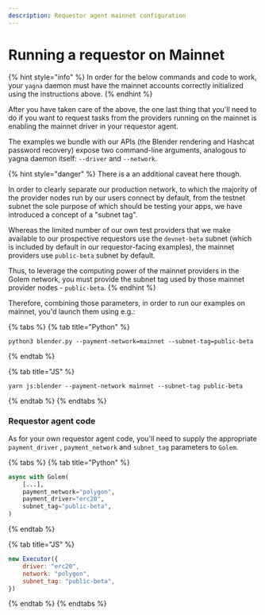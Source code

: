 ```yaml
---
description: Requestor agent mainnet configuration
---
```


# Running a requestor on Mainnet

{% hint style="info" %}
In order for the below commands and code to work, your `yagna` daemon must have the mainnet accounts correctly initialized using the instructions above.
{% endhint %}

After you have taken care of the above, the one last thing that you'll need to do if you want to request tasks from the providers running on the mainnet is enabling the mainnet driver in your requestor agent.

The examples we bundle with our APIs (the Blender rendering and Hashcat password recovery) expose two command-line arguments, analogous to yagna daemon itself: `--driver` and `--network`.

{% hint style="danger" %}
There is a an additional caveat here though.

In order to clearly separate our production network, to which the majority of the provider nodes run by our users connect by default, from the testnet subnet the sole purpose of which should be testing your apps, we have introduced a concept of a "subnet tag".

Whereas the limited number of our own test providers that we make available to our prospective requestors use the `devnet-beta` subnet (which is included by default in our requestor-facing examples), the mainnet providers use `public-beta` subnet by default.

Thus, to leverage the computing power of the mainnet providers in the Golem network, you must provide the subnet tag used by those mainnet provider nodes - `public-beta`.
{% endhint %}

Therefore, combining those parameters, in order to run our examples on mainnet, you'd launch them using e.g.:

{% tabs %}
{% tab title="Python" %}
```
python3 blender.py --payment-network=mainnet --subnet-tag=public-beta
```
{% endtab %}

{% tab title="JS" %}
```
yarn js:blender --payment-network mainnet --subnet-tag public-beta
```
{% endtab %}
{% endtabs %}

### Requestor agent code

As for your own requestor agent code, you'll need to supply the appropriate `payment_driver` , `payment_network` and `subnet_tag` parameters to `Golem`.

{% tabs %}
{% tab title="Python" %}
```python
async with Golem(
    [...],
    payment_network="polygon",
    payment_driver="erc20",
    subnet_tag="public-beta",
)
```
{% endtab %}

{% tab title="JS" %}
```javascript
new Executor({
    driver: "erc20",
    network: "polygon",
    subnet_tag: "public-beta",
})
```
{% endtab %}
{% endtabs %}
